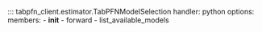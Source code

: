 ::: tabpfn_client.estimator.TabPFNModelSelection
    handler: python
    options:
      members:
        - __init__
        - forward
        - list_available_models
